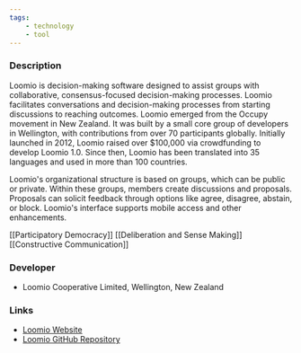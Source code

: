 ```yaml
---
tags: 
    - technology
    - tool
---
```


### Description

Loomio is decision-making software designed to assist groups with collaborative, consensus-focused decision-making processes. Loomio facilitates conversations and decision-making processes from starting discussions to reaching outcomes. Loomio emerged from the Occupy movement in New Zealand. It was built by a small core group of developers in Wellington, with contributions from over 70 participants globally. Initially launched in 2012, Loomio raised over $100,000 via crowdfunding to develop Loomio 1.0. Since then, Loomio has been translated into 35 languages and used in more than 100 countries.

Loomio's organizational structure is based on groups, which can be public or private. Within these groups, members create discussions and proposals. Proposals can solicit feedback through options like agree, disagree, abstain, or block. Loomio's interface supports mobile access and other enhancements.

[[Participatory Democracy]]
[[Deliberation and Sense Making]]
[[Constructive Communication]]

### Developer

- Loomio Cooperative Limited, Wellington, New Zealand

### Links

- [Loomio Website](https://www.loomio.org)
- [Loomio GitHub Repository](https://github.com/loomio/loomio)